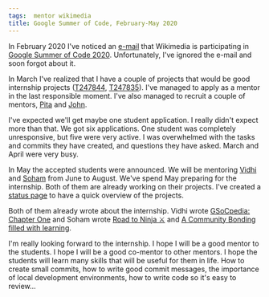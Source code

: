 ```yaml
---
tags:  mentor wikimedia
title: Google Summer of Code, February-May 2020
---
```

In February 2020 I've noticed an [e-mail](https://lists.wikimedia.org/pipermail/wikitech-l/2020-February/093062.html) that Wikimedia is participating in [Google Summer of Code 2020](https://www.mediawiki.org/wiki/Google_Summer_of_Code/2020). Unfortunately, I've ignored the e-mail and soon forgot about it.

In March I've realized that I have a couple of projects that would be good internship projects ([T247844](https://phabricator.wikimedia.org/T247844), [T247835](https://phabricator.wikimedia.org/T247835)). I've managed to apply as a mentor in the last responsible moment. I've also managed to recruit a couple of mentors, [Pita](https://www.mediawiki.org/wiki/User:JPita_(WMF)) and [John](https://www.mediawiki.org/wiki/User:JBolorinos_(WMF)).

I've expected we'll get maybe one student application. I really didn't expect more than that. We got six applications. One student was completely unresponsive, but five were very active. I was overwhelmed with the tasks and commits they have created, and questions they have asked. March and April were very busy.

In May the accepted students were announced. We will be mentoring [Vidhi](https://vidhi-mody.github.io/blogs/) and [Soham](https://www.sohamp.dev/hi/) from June to August. We've spend May preparing for the internship. Both of them are already working on their projects. I've created a [status page](https://www.mediawiki.org/wiki/Google_Summer_of_Code/2020/WebdriverIO) to have a quick overview of the projects.

Both of them already wrote about the internship. Vidhi wrote [GSoCpedia: Chapter One](https://vidhi-mody.github.io/blogs/2020/05/gsocpedia-chapter-one/) and Soham wrote [Road to Ninja ⚔️](https://www.sohamp.dev/hi/blog/road-to-ninja/) and [A Community Bonding filled with learning](https://www.sohamp.dev/hi/blog/virtues-of-a-programmer/).

I'm really looking forward to the internship. I hope I will be a good mentor to the students. I hope I will be a good co-mentor to other mentors. I hope the students will learn many skills that will be useful for them in life. How to create small commits, how to write good commit messages, the importance of local development environments, how to write code so it's easy to review...